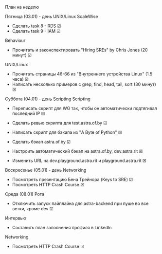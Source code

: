 План на неделю

Пятница (03.01) - день UNIX/Linux
ScaleWise
* Сделать task 8 - RDS ☑
* Сделать task 9 - IAM ☑

Behaviour
* Прочитать и законспектировать "Hiring SREs" by Chris Jones (20 минут) ☑

UNIX/Linux
* Прочитать страницы 46-66 из "Внутреннего устройства Linux" (1.5 часа) ☒
* Написать несколько примеров с grep, find, head, tail, sort (30 минут) ☒


Суббота (04.01) - день Scripting
Scripting
* Переписать скрипт для WG так, чтобы он автоматически подтягивал последний IP ☒
* Сделать ревью скрипта для test.astra.of.by ☑
* Написать скрипт для бэкапа из "A Byte of Python" ☒

* Сделать бэкап astra.of.by ☑
* Настроить автоматический бэкап на astra.of.by, dev.astra.rit ☒
* Изменить URL на dev.playground.astra.rit и playground.astra.rit ☒


Воскресенье (05.01) - день Networking
* Посмотреть презентацию Бена Трейнора (Keys to SRE) ☑
* Посмотреть HTTP Crash Course ☒

Среда (08.01)
Рота
* Отключить запуск пайплайна для astra-backend при пуше во все ветки, кроме dev ☑

Интервью
 * Составить план заполнения профиля в LinkedIn

Networking
* Посмотреть HTTP Crash Course ☑